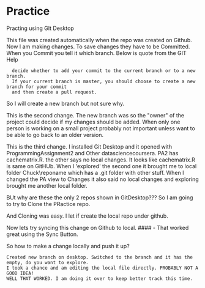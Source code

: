 # Practice
Practing using GIt Desktop

This file was created automatically when the repo was created on Github.
Now I am making changes. To save changes they have to be Committed. 
When you Commit you tell it which branch. Below is quote from the GIT Help

      decide whether to add your commit to the current branch or to a new branch. 
      If your current branch is master, you should choose to create a new branch for your commit
      and then create a pull request. 
      
So I will create a new branch but not sure why.

This is the second change. The new branch was so the "owner" of the project could decide if my 
changes should be added. When only one person is working on a small project probably not important
unless want to be able to go back to an older version.

This is the third change. I installed Git Desktop and it opened with ProgrammingAssignment2 and Other datasciencecoursera. PA2 has cachematrix.R. the other says no local changes. It looks like cachematrix.R is same on GitHUb. When I 'explored' the second one it brought me to local folder Chuck\reponame which has a .git folder with other stuff. When I changed the PA view to Changes it also said no local changes and exploring brought me another local folder.

BUt why are these the only 2 repos shown in GitDesktop??? So I am going to try to Clone the PRactice repo.

And Cloning was easy. I let if create the local repo under github. 

Now lets try syncing this change on Github to local. #### - That worked great using the Sync Button.

So how to make a change locally and push it up?

	Created new branch on desktop. Switched to the branch and it has the empty, do you want to explore.
	I took a chance and am editing the local file directly. PROBABLY NOT A GOOD IDEA!
	WELL THAT WORKED. I am doing it over to keep better track this time.

	  
